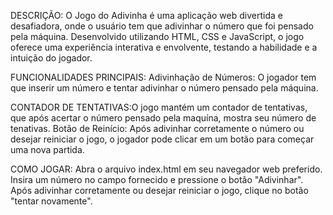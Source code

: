 DESCRIÇÃO:
O Jogo do Adivinha é uma aplicação web divertida e desafiadora, onde o usuário tem que adivinhar o número que foi pensado pela máquina. Desenvolvido utilizando HTML, CSS e JavaScript, o jogo oferece uma experiência interativa e envolvente, testando a habilidade e a intuição do jogador.

FUNCIONALIDADES PRINCIPAIS:
Adivinhação de Números: O jogador tem que inserir um número e tentar adivinhar o número pensado pela máquina.

CONTADOR DE TENTATIVAS:O jogo mantém um contador de tentativas, que após acertar o número pensado pela maquína, mostra seu número de tenativas.
Botão de Reinício: Após adivinhar corretamente o número ou desejar reiniciar o jogo, o jogador pode clicar em um botão para começar uma nova partida.

COMO JOGAR:
Abra o arquivo index.html em seu navegador web preferido.
Insira um número no campo fornecido e pressione o botão "Adivinhar".
Após adivinhar corretamente ou desejar reiniciar o jogo, clique no botão "tentar novamente".
